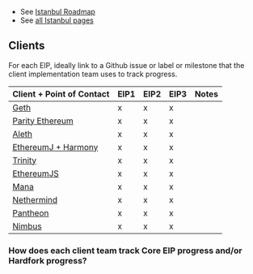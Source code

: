 <!-- TITLE: Istanbul Hardfork Client Progress Tracker -->

* See [Istanbul Roadmap](/roadmap/istanbul)
* See [all Istanbul pages](/roadmap/istanbul/all)

## Clients

For each EIP, ideally link to a Github issue or label or milestone that the client implementation team uses to track progress.

|Client + Point of Contact|EIP1|EIP2|EIP3|Notes|
|---|---|---|---|---|
|[Geth](https://github.com/ethereum/go-ethereum)|x|x|x||
|[Parity Ethereum](https://github.com/paritytech/parity-ethereum)|x|x|x||
|[Aleth](https://github.com/ethereum/aleth)|x|x|x||
|[EthereumJ + Harmony](https://github.com/ethereum/ethereumj)|x|x|x||
|[Trinity](https://trinity.ethereum.org/)|x|x|x||
|[EthereumJS](https://ethereumjs.github.io/)|x|x|x||
|[Mana](https://github.com/mana-ethereum/mana)|x|x|x||
|[Nethermind](https://github.com/tkstanczak/nethermind)|x|x|x||
|[Pantheon](https://github.com/PegaSysEng/pantheon/)|x|x|x||
|[Nimbus](https://github.com/status-im/nimbus)|x|x|x||

### How does each client team track Core EIP progress and/or Hardfork progress?

